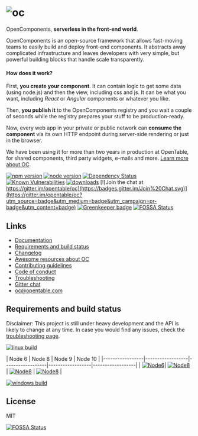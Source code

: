 ![oc](https://raw.githubusercontent.com/opencomponents/oc/master/logo-type.png)
=============

OpenComponents, **serverless in the front-end world**.

OpenComponents is an open-source framework that allows fast-moving teams to easily build and deploy front-end components. It abstracts away complicated infrastructure and leaves developers with very simple, but powerful building blocks that handle scale transparently.

#### How does it work?

First, **you create your component**. It can contain logic to get some data (using node.js) and then the view, including css and js. It can be what you want, including *React* or *Angular* components or whatever you like.

Then, **you publish it** to the OpenComponents registry and you wait a couple of seconds while the registry prepares your stuff to be production-ready.

Now, every web app in your private or public network can **consume the component** via its own HTTP endpoint during server-side rendering or just in the browser.

We have been using it for more than two years in production at OpenTable, for shared components, third party widgets, e-mails and more. [Learn more about OC](http://tech.opentable.co.uk/blog/2016/04/27/opencomponents-microservices-in-the-front-end-world/).

[![npm version](https://img.shields.io/npm/v/oc.svg)](https://npmjs.org/package/oc)
[![node version](https://img.shields.io/node/v/oc.svg)](https://npmjs.org/package/oc)
[![Dependency Status](https://david-dm.org/opencomponents/oc.svg)](https://david-dm.org/opencomponents/oc)
[![Known Vulnerabilities](https://snyk.io/test/github/opencomponents/oc/badge.svg)](https://snyk.io/test/github/opencomponents/oc)
[![downloads](https://img.shields.io/npm/dm/oc.svg?label=downloads+from+npm)](https://npmjs.org/package/oc)
[![Join the chat at https://gitter.im/opentable/oc](https://badges.gitter.im/Join%20Chat.svg)](https://gitter.im/opentable/oc?utm_source=badge&utm_medium=badge&utm_campaign=pr-badge&utm_content=badge)
[![Greenkeeper badge](https://badges.greenkeeper.io/opencomponents/oc.svg)](https://greenkeeper.io/) 
[![FOSSA Status](https://app.fossa.io/api/projects/git%2Bgithub.com%2Fopencomponents%2Foc.svg?type=shield)](https://app.fossa.io/projects/git%2Bgithub.com%2Fopencomponents%2Foc?ref=badge_shield)

## Links

- [Documentation](https://github.com/opencomponents/oc/wiki)
- [Requirements and build status](#requirements-and-build-status)
- [Changelog](CHANGELOG.md)
- [Awesome resources about OC](https://github.com/matteofigus/awesome-oc)
- [Contributing guidelines](CONTRIBUTING.md)
- [Code of conduct](CONTRIBUTING.md#code-of-conduct)
- [Troubleshooting](CONTRIBUTING.md#troubleshooting)
- [Gitter chat](https://gitter.im/opentable/oc)
- oc@opentable.com

## Requirements and build status

Disclaimer: This project is still under heavy development and the API is likely to change at any time. In case you would find any issues, check the [troubleshooting page](CONTRIBUTING.md#troubleshooting).

[![linux build](https://img.shields.io/travis/opencomponents/oc/master.svg?label=linux+build)](http://travis-ci.org/opencomponents/oc)

| Node 6          | Node 8           | Node 9           |  Node 10         | 
|-----------------|------------------|------------------|------------------|------------------|
| [![Node6][1]][6]| [![Node8][2]][6] | [![Node8][3]][6] | [![Node8][4]][6] |

[1]: https://travis-matrix-badges.herokuapp.com/repos/opencomponents/oc/branches/master/1
[2]: https://travis-matrix-badges.herokuapp.com/repos/opencomponents/oc/branches/master/2
[3]: https://travis-matrix-badges.herokuapp.com/repos/opencomponents/oc/branches/master/3
[4]: https://travis-matrix-badges.herokuapp.com/repos/opencomponents/oc/branches/master/4
[6]: https://travis-ci.org/opencomponents/oc


[![windows build](https://img.shields.io/appveyor/ci/matteofigus/oc/master.svg?label=windows+build)](https://ci.appveyor.com/project/matteofigus/oc)

## License

MIT

[![FOSSA Status](https://app.fossa.io/api/projects/git%2Bgithub.com%2Fopencomponents%2Foc.svg?type=large)](https://app.fossa.io/projects/git%2Bgithub.com%2Fopencomponents%2Foc?ref=badge_large)
